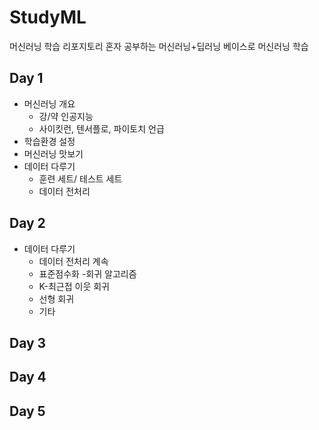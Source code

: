 # StudyML
머신러닝 학습 리포지토리
혼자 공부하는 머신러닝+딥러닝 베이스로 머신러닝 학습

## Day 1
- 머신러닝 개요
  - 강/약 인공지능
  - 사이킷런, 텐서플로, 파이토치 언급
- 학습환경 설정
- 머신러닝 맛보기
- 데이터 다루기
  - 훈련 세트/ 테스트 세트
  - 데이터 전처리

## Day 2
- 데이터 다루기
  - 데이터 전처리 계속
  - 표준점수화
-회귀 알고리즘
  - K-최근접 이웃 회귀
  - 선형 회귀
  - 기타

## Day 3

## Day 4

## Day 5
